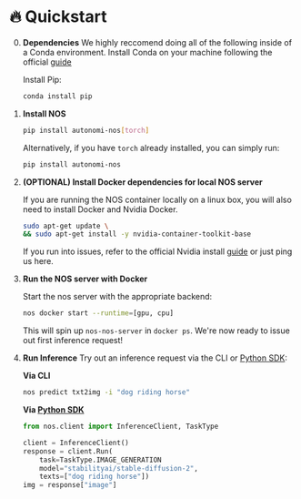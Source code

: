 # 🔥 Quickstart

0. **Dependencies**
    We highly reccomend doing all of the following inside of a Conda environment. Install Conda on your machine following the official [guide](https://conda.io/projects/conda/en/latest/user-guide/install/index.html)

    
    Install Pip:
    ```bash
    conda install pip
    ```

1. **Install NOS**

    ```bash
    pip install autonomi-nos[torch]
    ```

    Alternatively, if you have `torch` already installed, you can simply run:
    ```bash
    pip install autonomi-nos
    ```

2. **(OPTIONAL) Install Docker dependencies for local NOS server**

    If you are running the NOS container locally on a linux box, you will also need to install Docker
    and Nvidia Docker.
    ```bash
    sudo apt-get update \
    && sudo apt-get install -y nvidia-container-toolkit-base
    ```
    If you run into issues, refer to the official Nvidia install [guide](https://docs.nvidia.com/datacenter/cloud-native/container-toolkit/latest/install-guide.html) or just ping us here.

2. **Run the NOS server with Docker**

    Start the nos server with the appropriate backend:
    ```bash
    nos docker start --runtime=[gpu, cpu]
    ```

    This will spin up `nos-nos-server` in `docker ps`. We're now ready to issue 
    out first inference request!

3. **Run Inference**
    Try out an inference request via the CLI or [Python SDK](https://pypi.org/project/autonomi-nos):

    **Via CLI**
    ```bash
    nos predict txt2img -i "dog riding horse"
    ```

    **Via [Python SDK](https://pypi.org/project/autonomi-nos)**
    ```python
    from nos.client import InferenceClient, TaskType

    client = InferenceClient()
    response = client.Run(
        task=TaskType.IMAGE_GENERATION
        model="stabilityai/stable-diffusion-2",
        texts=["dog riding horse"])
    img = response["image"]
    ```
